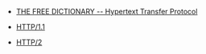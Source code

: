 
- [THE FREE DICTIONARY -- Hypertext Transfer Protocol](https://encyclopedia.thefreedictionary.com/hypertext+transfer+protocol)

- [HTTP/1.1](https://tools.ietf.org/html/rfc7230)

- [HTTP/2](https://tools.ietf.org/html/rfc7540)
